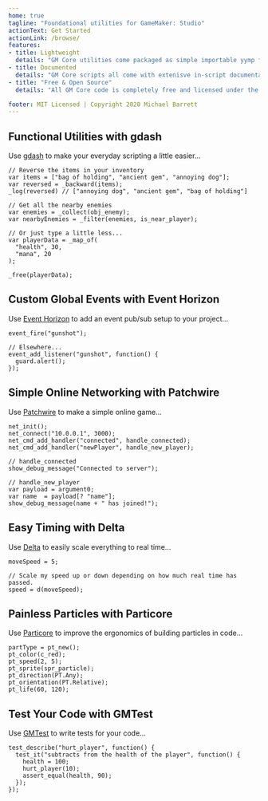```yaml
---
home: true
tagline: "Foundational utilities for GameMaker: Studio"
actionText: Get Started
actionLink: /browse/
features:
- title: Lightweight
  details: "GM Core utilities come packaged as simple importable yymp files or scripts and create no overhead on your project."
- title: Documented
  details: "GM Core scripts all come with extenisve in-script documentation and auto-complete/code suggestion support."
- title: "Free & Open Source"
  details: "All GM Core code is completely free and licensed under the MIT License so you can use them without worry."

footer: MIT Licensed | Copyright 2020 Michael Barrett
---
```


## Functional Utilities with gdash

Use [gdash](/gdash/) to make your everyday scripting a little easier...

```gml
// Reverse the items in your inventory
var items = ["bag of holding", "ancient gem", "annoying dog"];
var reversed = _backward(items);
_log(reversed) // ["annoying dog", "ancient gem", "bag of holding"]

// Get all the nearby enemies
var enemies = _collect(obj_enemy);
var nearbyEnemies = _filter(enemies, is_near_player);

// Or just type a little less...
var playerData = _map_of(
  "health", 30,
  "mana", 20
);

_free(playerData);
```

## Custom Global Events with Event Horizon

Use [Event Horizon](/event-horizon/) to add an event pub/sub setup to your project...

```gml
event_fire("gunshot");

// Elsewhere...
event_add_listener("gunshot", function() {
  guard.alert();
});
```

## Simple Online Networking with Patchwire

Use [Patchwire](/patchwire/) to make a simple online game...

```gml
net_init();
net_connect("10.0.0.1", 3000);
net_cmd_add_handler("connected", handle_connected);
net_cmd_add_handler("newPlayer", handle_new_player);

// handle_connected
show_debug_message("Connected to server");

// handle_new_player
var payload = argument0;
var name  = payload[? "name"];
show_debug_message(name + " has joined!");
```

## Easy Timing with Delta

Use [Delta](/delta/) to easily scale everything to real time...

```gml
moveSpeed = 5;

// Scale my speed up or down depending on how much real time has passed.
speed = d(moveSpeed);
```

## Painless Particles with Particore

Use [Particore](/particore/) to improve the ergonomics of building particles in code...

```gml
partType = pt_new();
pt_color(c_red);
pt_speed(2, 5);
pt_sprite(spr_particle);
pt_direction(PT.Any);
pt_orientation(PT.Relative);
pt_life(60, 120);
```

## Test Your Code with GMTest

Use [GMTest](/gmtest/) to write tests for your code...

```gml
test_describe("hurt_player", function() {
  test_it("subtracts from the health of the player", function() {
    health = 100;
    hurt_player(10);
    assert_equal(health, 90);
  });
});
```
